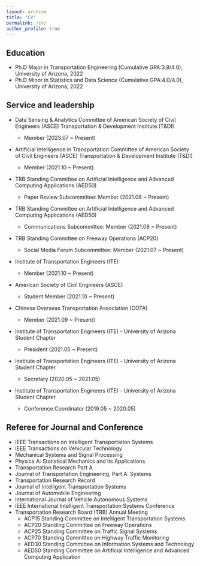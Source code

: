 ```yaml
---
layout: archive
title: "CV"
permalink: /cv/
author_profile: true
---
```



## Education

* Ph.D Major in Transportation Engineering (Cumulative GPA:3.9/4.0), University of Arizona, 2022 
* Ph.D Minor in Statistics and Data Science (Cumulative GPA:4.0/4.0), University of Arizona, 2022

## Service and leadership

* Data Sensing & Analytics Committee of American Society of Civil Engineers (ASCE) Transportation & Development Institute (T&DI)
  * Member (2023.07 ~ Present)

* Artificial Intelligence in Transportation Committee of American Society of Civil Engineers (ASCE) Transportation & Development Institute (T&DI)
  * Member (2021.10 ~ Present)

* TRB Standing Committee on Artificial Intelligence and Advanced Computing Applications (AED50)
  * Paper Review Subcommittee:  Member (2021.08 ~ Present)

* TRB Standing Committee on Artificial Intelligence and Advanced Computing Applications (AED50)
  * Communications Subcommittee:  Member (2021.08 ~ Present)

* TRB Standing Committee on Freeway Operations (ACP20)                                                
  * Social Media Forum Subcommittee:  Member (2021.07 ~ Present)

* Institute of Transportation Engineers (ITE)
  * Member (2021.10 ~ Present)

* American Society of Civil Engineers (ASCE)
  * Student Member (2021.10 ~ Present) 

* Chinese Overseas Transportation Association (COTA)                                                
  * Member (2021.09 ~ Present)

* Institute of Transportation Engineers (ITE) - University of Arizona Student Chapter 
  * President (2021.05 ~ Present)

* Institute of Transportation Engineers (ITE) - University of Arizona Student Chapter  
  * Secretary (2020.05 ~ 2021.05)

* Institute of Transportation Engineers (ITE) - University of Arizona Student Chapter 
  * Conference Coordinator (2019.05 ~ 2020.05)

## Referee for Journal and Conference

* IEEE Transactions on Intelligent Transportation Systems
* IEEE Transactions on Vehicular Technology
* Mechanical Systems and Signal Processing
* Physica A: Statistical Mechanics and its Applications
* Transportation Research Part A
* Journal of Transportation Engineering, Part A: Systems
* Transportation Research Record
* Journal of Intelligent Transportation Systems
* Journal of Automobile Engineering
* International Journal of Vehicle Autonomous Systems
* IEEE International Intelligent Transportation Systems Conference
* Transportation Research Board (TRB) Annual Meeting
  * ACP15 Standing Committee on Intelligent Transportation Systems
  * ACP20 Standing Committee on Freeway Operations
  * ACP25 Standing Committee on Traffic Signal Systems
  * ACP70 Standing Committee on Highway Traffic Monitoring
  * AED30 Standing Committee on Information Systems and Technology
  * AED50 Standing Committee on Artificial Intelligence and Advanced Computing Application









